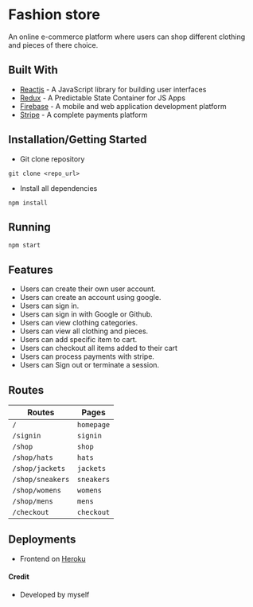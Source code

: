 # Fashion store
An online e-commerce platform where users can shop different clothing and pieces of there choice.

## Built With

* [Reactjs](https://reactjs.org/) - A JavaScript library for building user interfaces
* [Redux](https://redux.js.org/) - A Predictable State Container for JS Apps
* [Firebase](https://firebase.google.com/) - A mobile and web application development platform
* [Stripe](https://stripe.com/) -  A complete payments platform


## Installation/Getting Started
* Git clone repository
``` 
git clone <repo_url>
```

* Install all dependencies
```
npm install
```
## Running
```
npm start
```
## Features
* Users can create their own user account.
* Users can create an account using google.
* Users can sign in.
* Users can sign in with Google or Github.
* Users can view clothing categories.
* Users can view all clothing and pieces.
* Users can add specific item to cart.
* Users can checkout all items added to their cart
* Users can process payments with stripe.
* Users can Sign out or terminate a session.

## Routes
|  Routes |  Pages  |
|    --- |  ---  |
|  `/`  |  `homepage`  |
|  `/signin`  |  `signin`  |
|  `/shop`  |  `shop`  |
|  `/shop/hats`  |  `hats`  |
|  `/shop/jackets`  |  `jackets`  |
|  `/shop/sneakers`  |  `sneakers`  |
|  `/shop/womens`  |  `womens`  |
|  `/shop/mens`  |  `mens`  |
|  `/checkout`  |  `checkout`  |


## Deployments
* Frontend on [Heroku](http://crown-trendzz.herokuapp.com/)

#### Credit
* Developed by myself

